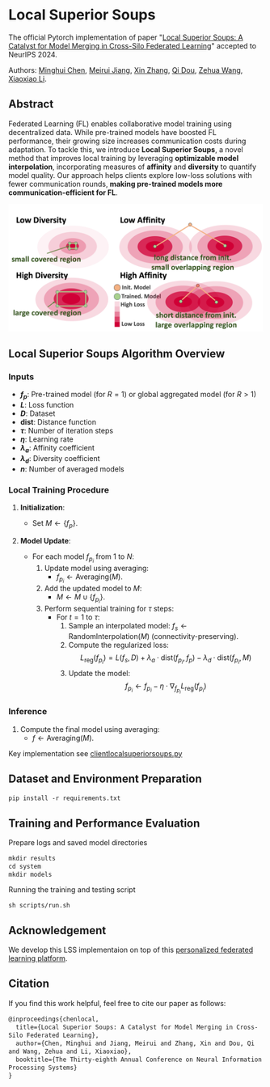 # Local Superior Soups
The official Pytorch implementation of paper "[Local Superior Soups: A Catalyst for Model Merging in Cross-Silo Federated Learning](https://arxiv.org/abs/2410.23660)" accepted to NeurIPS 2024.

Authors: [Minghui Chen](https://chenminghui.com/), [Meirui Jiang](https://meiruijiang.github.io/MeiruiJiang/), [Xin Zhang](https://xinzhang-nac.github.io/), [Qi Dou](https://www.cse.cuhk.edu.hk/~qdou/), [Zehua Wang](https://www.cse.cuhk.edu.hk/~qdou/), [Xiaoxiao Li](https://xxlya.github.io/xiaoxiao/).

## Abstract
Federated Learning (FL) enables collaborative model training using decentralized data. While pre-trained models have boosted FL performance, their growing size increases communication costs during adaptation. To tackle this, we introduce **Local Superior Soups**, a novel method that improves local training by leveraging **optimizable model interpolation**, incorporating measures of **affinity** and **diversity** to quantify model quality. Our approach helps clients explore low-loss solutions with fewer communication rounds, **making pre-trained models more communication-efficient for FL**. 

![LSS_Regularization](./resources/lss_reg_term.png)

## Local Superior Soups Algorithm Overview

### Inputs
- **$f_p$**: Pre-trained model (for $R = 1$) or global aggregated model (for $R > 1$)
- **$L$**: Loss function
- **$D$**: Dataset
- **$\text{dist}$**: Distance function
- **$\tau$**: Number of iteration steps
- **$\eta$**: Learning rate
- **$\lambda_a$**: Affinity coefficient
- **$\lambda_d$**: Diversity coefficient
- **$n$**: Number of averaged models

### Local Training Procedure
1. **Initialization**:
   - Set $M \gets \{f_p\}$.

2. **Model Update**:
   - For each model $f_{p_i}$ from $1$ to $N$:
     1. Update model using averaging:
        - $f_{p_i} \gets \text{Averaging}(M)$.
     2. Add the updated model to $M$:
        - $M \gets M \cup \{f_{p_i}\}$.
     3. Perform sequential training for $\tau$ steps:
        - For $t = 1$ to $\tau$:
          1. Sample an interpolated model:
            $f_s \gets \text{RandomInterpolation}(M)$ (connectivity-preserving).
          2. Compute the regularized loss:
            $$L_{\text{reg}}(f_{p_i}) = L(f_s, D) + \lambda_a \cdot \text{dist}(f_{p_i}, f_p) - \lambda_d \cdot \text{dist}(f_{p_i}, M)$$
          3. Update the model:
            $$f_{p_i} \gets f_{p_i} - \eta \cdot \nabla_{f_{p_i}} L_{\text{reg}}(f_{p_i})$$

### Inference
1. Compute the final model using averaging:
   - $f \gets \text{Averaging}(M)$.

Key implementation see [clientlocalsuperiorsoups.py](./system/flcore/clients/clientlocalsuperiorsoups.py)

## Dataset and Environment Preparation

```
pip install -r requirements.txt
```

## Training and Performance Evaluation
Prepare logs and saved model directories
```
mkdir results
cd system
mkdir models
```

Running the training and testing script
```
sh scripts/run.sh
```

## Acknowledgement
We develop this LSS implementaion on top of this [personalized federated learning platform](https://github.com/TsingZ0/PFLlib).

## Citation
If you find this work helpful, feel free to cite our paper as follows:
```
@inproceedings{chenlocal,
  title={Local Superior Soups: A Catalyst for Model Merging in Cross-Silo Federated Learning},
  author={Chen, Minghui and Jiang, Meirui and Zhang, Xin and Dou, Qi and Wang, Zehua and Li, Xiaoxiao},
  booktitle={The Thirty-eighth Annual Conference on Neural Information Processing Systems}
}
```
